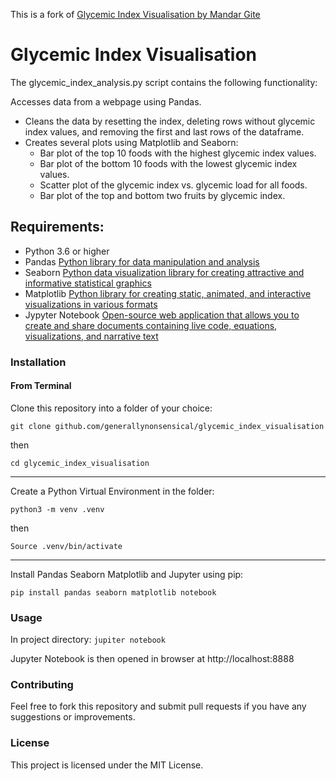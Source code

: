 This is a fork of [Glycemic Index Visualisation by Mandar Gite](https://github.com/mandar-gite/glycemic_index_visualisation)


# Glycemic Index Visualisation

The glycemic_index_analysis.py script contains the following functionality:

Accesses data from a webpage using Pandas.
- Cleans the data by resetting the index, deleting rows without glycemic index values, and removing the first and last rows of the dataframe.
- Creates several plots using Matplotlib and Seaborn:
     - Bar plot of the top 10 foods with the highest glycemic index values.
     - Bar plot of the bottom 10 foods with the lowest glycemic index values.
     - Scatter plot of the glycemic index vs. glycemic load for all foods.
     - Bar plot of the top and bottom two fruits by glycemic index.

## Requirements:

- Python 3.6 or higher
- Pandas [Python library for data manipulation and analysis](https://pandas.pydata.org/)
- Seaborn [Python data visualization library for creating attractive and informative statistical graphics](https://seaborn.pydata.org/)
- Matplotlib [Python library for creating static, animated, and interactive visualizations in various formats](https://matplotlib.org/)
- Jypyter Notebook [Open-source web application that allows you to create and share documents containing live code, equations, visualizations, and narrative text](https://jupyter.org/)
    

### Installation 
#### From Terminal

Clone this repository into a folder of your choice:

`git clone github.com/generallynonsensical/glycemic_index_visualisation`

then

`cd glycemic_index_visualisation`

-------

Create a Python Virtual Environment in the folder:

`python3 -m venv .venv`

then

`Source .venv/bin/activate`

-------

Install Pandas Seaborn Matplotlib and Jupyter using pip:

`pip install pandas seaborn matplotlib notebook`


### Usage

In project directory:
`jupiter notebook`

Jupyter Notebook is then opened in browser at http://localhost:8888


### Contributing

Feel free to fork this repository and submit pull requests if you have any suggestions or improvements.
### License

This project is licensed under the MIT License.
